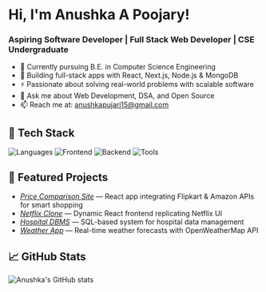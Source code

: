 # Hi, I'm Anushka A Poojary!

### Aspiring Software Developer | Full Stack Web Developer | CSE Undergraduate

- 🌱 Currently pursuing B.E. in Computer Science Engineering
- 🔭 Building full-stack apps with React, Next.js, Node.js & MongoDB
- ⚡ Passionate about solving real-world problems with scalable software
- 💬 Ask me about Web Development, DSA, and Open Source
- 📫 Reach me at: anushkapujari15@gmail.com

## 🔧 Tech Stack
![Languages](https://img.shields.io/badge/Code-Java|C++|Python|JS-informational)
![Frontend](https://img.shields.io/badge/Frontend-React|Next|HTML|CSS-blue)
![Backend](https://img.shields.io/badge/Backend-Node|MongoDB|SQL-green)
![Tools](https://img.shields.io/badge/Tools-Git|VSCode|Postman-lightgrey)

## 📌 Featured Projects
- *[Price Comparison Site](https://github.com/Anushka-751/price-comparison)* — React app integrating Flipkart & Amazon APIs for smart shopping
- *[Netflix Clone](https://github.com/Anushka-751/netflix-clone)* — Dynamic React frontend replicating Netflix UI
- *[Hospital DBMS](https://github.com/Anushka-751/hospital-dbms)* — SQL-based system for hospital data management
- *[Weather App](https://github.com/Anushka-751/weather-app)* — Real-time weather forecasts with OpenWeatherMap API

## 📈 GitHub Stats
![Anushka's GitHub stats](https://github-readme-stats.vercel.app/api?username=Anushka-751&show_icons=true&theme=radical)


